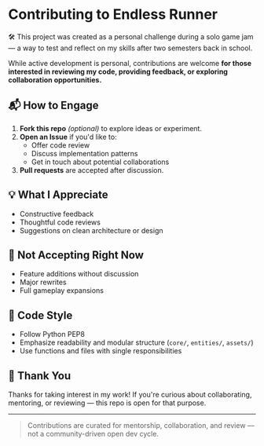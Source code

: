# Contributing to Endless Runner

🛠️ This project was created as a personal challenge during a solo game jam — a way to test and reflect on my skills after two semesters back in school.

While active development is personal, contributions are welcome **for those interested in reviewing my code, providing feedback, or exploring collaboration opportunities.**

## 📬 How to Engage

1. **Fork this repo** *(optional)* to explore ideas or experiment.
2. **Open an Issue** if you'd like to:
   - Offer code review
   - Discuss implementation patterns
   - Get in touch about potential collaborations
3. **Pull requests** are accepted after discussion.

## 💡 What I Appreciate

- Constructive feedback
- Thoughtful code reviews
- Suggestions on clean architecture or design

## 🚫 Not Accepting Right Now

- Feature additions without discussion
- Major rewrites
- Full gameplay expansions

## 🧱 Code Style

- Follow Python PEP8
- Emphasize readability and modular structure (`core/`, `entities/`, `assets/`)
- Use functions and files with single responsibilities

## 🙏 Thank You

Thanks for taking interest in my work! If you're curious about collaborating, mentoring, or reviewing — this repo is open for that purpose.

---

> Contributions are curated for mentorship, collaboration, and review — not a community-driven open dev cycle.